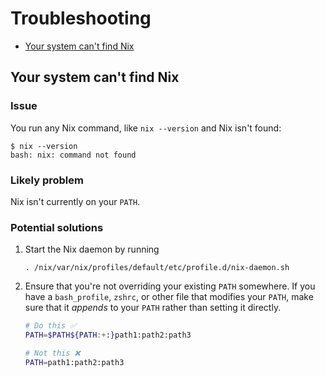 # Troubleshooting

- [Your system can't find Nix](#your-system-cant-find-nix)

## Your system can't find Nix

### Issue

You run any Nix command, like `nix --version` and Nix isn't found:

```shell
$ nix --version
bash: nix: command not found
```

### Likely problem

Nix isn't currently on your `PATH`.

### Potential solutions

1. Start the Nix daemon by running

   ```shell
   . /nix/var/nix/profiles/default/etc/profile.d/nix-daemon.sh
   ```

2. Ensure that you're not overriding your existing `PATH` somewhere.
   If you have a `bash_profile`, `zshrc`, or other file that modifies your `PATH`, make sure that it _appends_ to your `PATH` rather than setting it directly.

   ```bash
   # Do this ✅
   PATH=$PATH${PATH:+:}path1:path2:path3

   # Not this ❌
   PATH=path1:path2:path3
   ```
